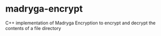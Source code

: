 # madryga-encrypt
C++ implementation of Madryga Encryption to encrypt and decrypt the contents of a file directory
